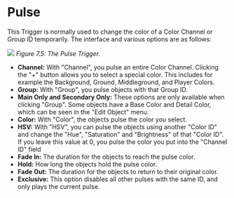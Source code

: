 # Pulse
This Trigger is normally used to change the color of a Color Channel or Group ID temporarily. The interface and various options are as follows:

![](https://guia.jorge603.xyz/assets/img/figures/69.png)
*Figure 7.5: The Pulse Trigger.*

- **Channel:** With "Channel", you pulse an entire Color Channel. Clicking the "+" button allows you to select a special color. This includes for example the Background, Ground, Middleground, and Player Colors.
- **Group:** With "Group", you pulse objects with that Group ID.
- **Main Only and Secondary Only:** These options are only available when clicking "Group". Some objects have a Base Color and Detail Color, which can be seen in the "Edit Object" menu.
- **Color:** With "Color", the objects pulse the color you select.
- **HSV:** With "HSV", you can pulse the objects using another "Color ID" and change the "Hue", "Saturation" and "Brightness" of that "Color ID". If you leave this value at 0, you pulse the color you put into the "Channel ID" field
- **Fade In:** The duration for the objects to reach the pulse color.
- **Hold:** How long the objects hold the pulse color.
- **Fade Out:** The duration for the objects to return to their original color.
- **Exclusive:** This option disables all other pulses with the same ID, and only plays the current pulse.